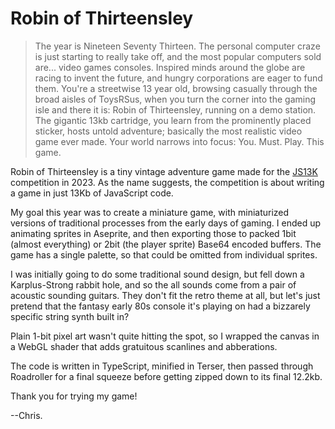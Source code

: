 # Robin of Thirteensley

> The year is Nineteen Seventy Thirteen. The personal computer craze is just starting to really take off, and the most popular computers sold are... video games consoles. Inspired minds around the globe are racing to invent the future, and hungry corporations are eager to fund them.
> You're a streetwise 13 year old, browsing casually through the broad aisles of ToysRSus, when you turn the corner into the gaming isle and there it is: Robin of Thirteensley, running on a demo station. The gigantic 13kb cartridge, you learn from the prominently placed sticker, hosts untold adventure; basically the most realistic video game ever made. Your world narrows into focus: You. Must. Play. This game.


Robin of Thirteensley is a tiny vintage adventure game made for the [JS13K](https://js13kgames.com/) competition in 2023. As the name suggests, the competition is about writing a game in just 13Kb of JavaScript code.

My goal this year was to create a miniature game, with miniaturized versions of traditional processes from the early days of gaming. I ended up animating sprites in Aseprite, and then exporting those to packed 1bit (almost everything) or 2bit (the player sprite) Base64 encoded buffers. The game has a single palette, so that could be omitted from individual sprites.

I was initially going to do some traditional sound design, but fell down a Karplus-Strong rabbit hole, and so the all sounds come from a pair of acoustic sounding guitars. They don't fit the retro theme at all, but let's just pretend that the fantasy early 80s console it's playing on had a bizzarely specific string synth built in?

Plain 1-bit pixel art wasn't quite hitting the spot, so I wrapped the canvas in a WebGL shader that adds gratuitous scanlines and abberations.

The code is written in TypeScript, minified in Terser, then passed through Roadroller for a final squeeze before getting zipped down to its final 12.2kb.

Thank you for trying my game!

--Chris.
